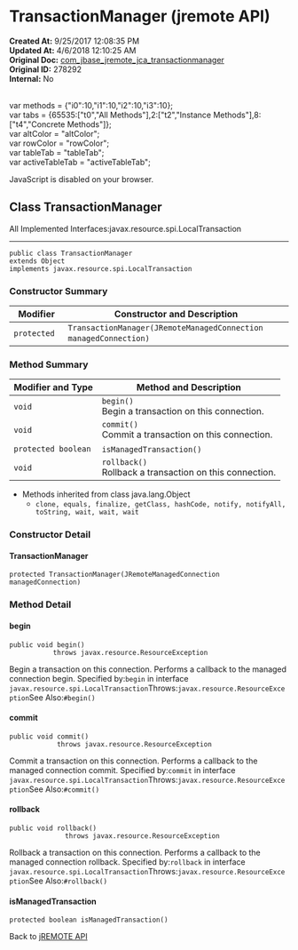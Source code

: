 # TransactionManager (jremote API)

**Created At:** 9/25/2017 12:08:35 PM  
**Updated At:** 4/6/2018 12:10:25 AM  
**Original Doc:** [com_jbase_jremote_jca_transactionmanager](https://docs.jbase.com/39258-jca/com_jbase_jremote_jca_transactionmanager)  
**Original ID:** 278292  
**Internal:** No  

<!--<br>    try {<br>        if (location.href.indexOf('is-external=true') == -1) {<br>            parent.document.title="TransactionManager (jremote   API)";<br>        }<br>    }<br>    catch(err) {<br>    }<br>//--><br>var methods = {"i0":10,"i1":10,"i2":10,"i3":10};<br>var tabs = {65535:["t0","All Methods"],2:["t2","Instance Methods"],8:["t4","Concrete Methods"]};<br>var altColor = "altColor";<br>var rowColor = "rowColor";<br>var tableTab = "tableTab";<br>var activeTableTab = "activeTableTab";
JavaScript is disabled on your browser.



## Class TransactionManager

All Implemented Interfaces:javax.resource.spi.LocalTransaction
* * *


```
public class TransactionManager
extends Object
implements javax.resource.spi.LocalTransaction
```

### Constructor Summary


| Modifier<br> | Constructor and Description<br> |
| --- | --- |
| `protected `<br> | `TransactionManager(JRemoteManagedConnection managedConnection)` <br> |






### Method Summary


| Modifier and Type<br> | Method and Description<br> |
| --- | --- |
| `void`<br> | `begin()`<br>Begin a transaction on this connection.<br> |
| `void`<br> | `commit()`<br>Commit a transaction on this connection.<br> |
| `protected boolean`<br> | `isManagedTransaction()` <br> |
| `void`<br> | `rollback()`<br>Rollback a transaction on this connection.<br> |


- Methods inherited from class java.lang.Object
    - `clone, equals, finalize, getClass, hashCode, notify, notifyAll, toString, wait, wait, wait`

### Constructor Detail

#### TransactionManager

```
protected TransactionManager(JRemoteManagedConnection managedConnection)
```



### 


### Method Detail

#### begin

```
public void begin()
           throws javax.resource.ResourceException
```

Begin a transaction on this connection. Performs a callback to the managed connection begin.
Specified by:`begin` in interface `javax.resource.spi.LocalTransaction`Throws:`javax.resource.ResourceException`See Also:`#begin()`
#### commit

```
public void commit()
            throws javax.resource.ResourceException
```

Commit a transaction on this connection. Performs a callback to the managed connection commit.
Specified by:`commit` in interface `javax.resource.spi.LocalTransaction`Throws:`javax.resource.ResourceException`See Also:`#commit()`
#### rollback

```
public void rollback()
              throws javax.resource.ResourceException
```

Rollback a transaction on this connection. Performs a callback to the managed connection rollback.
Specified by:`rollback` in interface `javax.resource.spi.LocalTransaction`Throws:`javax.resource.ResourceException`See Also:`#rollback()`
#### isManagedTransaction

```
protected boolean isManagedTransaction()
```



Back to [jREMOTE API](com_jbase_jremote_package-summary)


